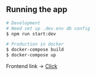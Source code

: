 ## Running the app
```bash
# Development
# Need set up .dev.env db config
$ npm run start:dev
```
```bash
# Production in docker
$ docker-compose build
$ docker-compose up
```
Frontend link -> [Click](https://github.com/Darkerros/sboard-frontend)
